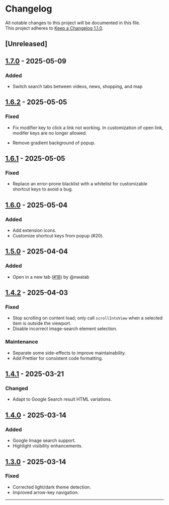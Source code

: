 # Changelog

All notable changes to this project will be documented in this file.  
This project adheres to [Keep a Changelog 1.1.0](https://keepachangelog.com/en/1.1.0/).

## [Unreleased]

## [1.7.0] - 2025-05-09

### Added

- Switch search tabs between videos, news, shopping, and map

## [1.6.2] - 2025-05-05

### Fixed

- Fix modifier key to click a link not working. In customization of open link, modifer keys are no longer allowed.

- Remove gradient background of popup.

## [1.6.1] - 2025-05-05

### Fixed

- Replace an error-prone blacklist with a whitelist for customizable shortcut keys to avoid a bug.

## [1.6.0] - 2025-05-04

### Added

- Add extension icons.
- Customize shortcut keys from popup (#20).

## [1.5.0] - 2025-04-04

### Added

- Open in a new tab ([#18](https://github.com/nwatab/search-navigator/pull/18)) by @nwatab

## [1.4.2] - 2025-04-03

### Fixed

- Stop scrolling on content load; only call `scrollIntoView` when a selected item is outside the viewport.
- Disable incorrect image-search element selection.

### Maintenance

- Separate some side-effects to improve maintainability.
- Add Prettier for consistent code formatting.

## [1.4.1] - 2025-03-21

### Changed

- Adapt to Google Search result HTML variations.

## [1.4.0] - 2025-03-14

### Added

- Google Image search support.
- Highlight visibility enhancements.

## [1.3.0] - 2025-03-14

### Fixed

- Corrected light/dark theme detection.
- Improved arrow-key navigation.

---

[1.7.0]: https://github.com/nwatab/search-navigator/compare/v1.6.2...v1.7.0
[1.6.2]: https://github.com/nwatab/search-navigator/compare/v1.6.1...v1.6.2
[1.6.1]: https://github.com/nwatab/search-navigator/compare/v1.6.0...v1.6.1
[1.6.0]: https://github.com/nwatab/search-navigator/compare/v1.5.0...v1.6.0
[1.5.0]: https://github.com/nwatab/search-navigator/compare/v1.4.2...v1.5.0
[1.4.2]: https://github.com/nwatab/search-navigator/compare/v1.4.1...v1.4.2
[1.4.1]: https://github.com/nwatab/search-navigator/compare/v1.4.0...v1.4.1
[1.4.0]: https://github.com/nwatab/search-navigator/compare/v1.3.0...v1.4.0
[1.3.0]: https://github.com/nwatab/search-navigator/releases/tag/v1.3.0
